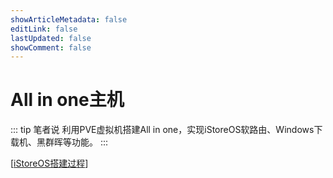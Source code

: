 ```yaml
---
showArticleMetadata: false
editLink: false
lastUpdated: false
showComment: false
---
```


# All in one主机

::: tip 笔者说
利用PVE虚拟机搭建All in one，实现iStoreOS软路由、Windows下载机、黑群晖等功能。
:::

[[iStoreOS搭建过程](./2024/08/04/iStoreOS软路由.md)]

